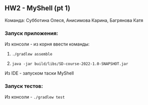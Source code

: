 ## HW2 - MyShell (pt 1)

Команда: Субботина Олеся, Анисимова Карина, Багрянова Катя

### Запуск приложения:

Из консоли - из корня ввести команды:

1. `./gradlew assemble`

2. `java -jar build/libs/SD-course-2022-1.0-SNAPSHOT.jar`

Из IDE - запуском таски MyShell

### Запуск тестов:

Из консоли - `./gradlew test`
